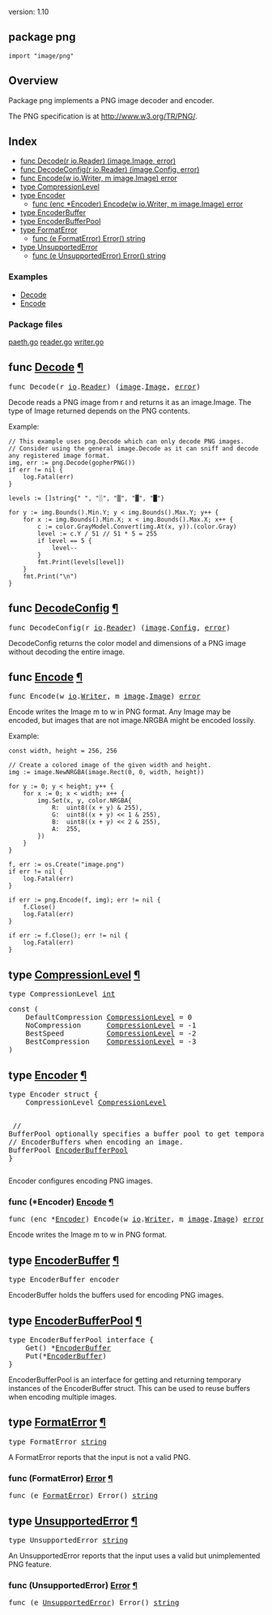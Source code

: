 version: 1.10
## package png

  `import "image/png"`

## Overview

Package png implements a PNG image decoder and encoder.

The PNG specification is at http://www.w3.org/TR/PNG/.

## Index

- [func Decode(r io.Reader) (image.Image, error)](#Decode)
- [func DecodeConfig(r io.Reader) (image.Config, error)](#DecodeConfig)
- [func Encode(w io.Writer, m image.Image) error](#Encode)
- [type CompressionLevel](#CompressionLevel)
- [type Encoder](#Encoder)
  - [func (enc *Encoder) Encode(w io.Writer, m image.Image) error](#Encoder.Encode)
- [type EncoderBuffer](#EncoderBuffer)
- [type EncoderBufferPool](#EncoderBufferPool)
- [type FormatError](#FormatError)
  - [func (e FormatError) Error() string](#FormatError.Error)
- [type UnsupportedError](#UnsupportedError)
  - [func (e UnsupportedError) Error() string](#UnsupportedError.Error)

### Examples

- [Decode](#exampleDecode)
- [Encode](#exampleEncode)

### Package files
 [paeth.go](//github.com/golang/go/blob/release-branch.go1.10/src/image/png/paeth.go) [reader.go](//github.com/golang/go/blob/release-branch.go1.10/src/image/png/reader.go) [writer.go](//github.com/golang/go/blob/release-branch.go1.10/src/image/png/writer.go)

<h2 id="Decode">func <a href="//github.com/golang/go/blob/release-branch.go1.10/src/image/png/reader.go#L942">Decode</a>
    <a href="#Decode">¶</a></h2>
<pre>func Decode(r <a href="/io/">io</a>.<a href="/io/#Reader">Reader</a>) (<a href="/image/">image</a>.<a href="/image/#Image">Image</a>, <a href="/builtin/#error">error</a>)</pre>

Decode reads a PNG image from r and returns it as an image.Image. The type of
Image returned depends on the PNG contents.

<a id="exampleDecode"></a>
Example:

    // This example uses png.Decode which can only decode PNG images.
    // Consider using the general image.Decode as it can sniff and decode any registered image format.
    img, err := png.Decode(gopherPNG())
    if err != nil {
        log.Fatal(err)
    }

    levels := []string{" ", "░", "▒", "▓", "█"}

    for y := img.Bounds().Min.Y; y < img.Bounds().Max.Y; y++ {
        for x := img.Bounds().Min.X; x < img.Bounds().Max.X; x++ {
            c := color.GrayModel.Convert(img.At(x, y)).(color.Gray)
            level := c.Y / 51 // 51 * 5 = 255
            if level == 5 {
                level--
            }
            fmt.Print(levels[level])
        }
        fmt.Print("\n")
    }

<h2 id="DecodeConfig">func <a href="//github.com/golang/go/blob/release-branch.go1.10/src/image/png/reader.go#L966">DecodeConfig</a>
    <a href="#DecodeConfig">¶</a></h2>
<pre>func DecodeConfig(r <a href="/io/">io</a>.<a href="/io/#Reader">Reader</a>) (<a href="/image/">image</a>.<a href="/image/#Config">Config</a>, <a href="/builtin/#error">error</a>)</pre>

DecodeConfig returns the color model and dimensions of a PNG image without
decoding the entire image.

<h2 id="Encode">func <a href="//github.com/golang/go/blob/release-branch.go1.10/src/image/png/writer.go#L513">Encode</a>
    <a href="#Encode">¶</a></h2>
<pre>func Encode(w <a href="/io/">io</a>.<a href="/io/#Writer">Writer</a>, m <a href="/image/">image</a>.<a href="/image/#Image">Image</a>) <a href="/builtin/#error">error</a></pre>

Encode writes the Image m to w in PNG format. Any Image may be encoded, but
images that are not image.NRGBA might be encoded lossily.

<a id="exampleEncode"></a>
Example:

    const width, height = 256, 256

    // Create a colored image of the given width and height.
    img := image.NewNRGBA(image.Rect(0, 0, width, height))

    for y := 0; y < height; y++ {
        for x := 0; x < width; x++ {
            img.Set(x, y, color.NRGBA{
                R:  uint8((x + y) & 255),
                G:  uint8((x + y) << 1 & 255),
                B:  uint8((x + y) << 2 & 255),
                A:  255,
            })
        }
    }

    f, err := os.Create("image.png")
    if err != nil {
        log.Fatal(err)
    }

    if err := png.Encode(f, img); err != nil {
        f.Close()
        log.Fatal(err)
    }

    if err := f.Close(); err != nil {
        log.Fatal(err)
    }

<h2 id="CompressionLevel">type <a href="//github.com/golang/go/blob/release-branch.go1.10/src/image/png/writer.go#L43">CompressionLevel</a>
    <a href="#CompressionLevel">¶</a></h2>
<pre>type CompressionLevel <a href="/builtin/#int">int</a></pre>


<pre>const (
    <span id="DefaultCompression">DefaultCompression</span> <a href="#CompressionLevel">CompressionLevel</a> = 0
    <span id="NoCompression">NoCompression</span>      <a href="#CompressionLevel">CompressionLevel</a> = -1
    <span id="BestSpeed">BestSpeed</span>          <a href="#CompressionLevel">CompressionLevel</a> = -2
    <span id="BestCompression">BestCompression</span>    <a href="#CompressionLevel">CompressionLevel</a> = -3
)</pre>


<h2 id="Encoder">type <a href="//github.com/golang/go/blob/release-branch.go1.10/src/image/png/writer.go#L8">Encoder</a>
    <a href="#Encoder">¶</a></h2>
<pre>type Encoder struct {
<span id="Encoder.CompressionLevel"></span>    CompressionLevel <a href="#CompressionLevel">CompressionLevel</a>

<span id="Encoder.BufferPool"></span>    <span class="comment">// BufferPool optionally specifies a buffer pool to get temporary</span>
    <span class="comment">// EncoderBuffers when encoding an image.</span>
    BufferPool <a href="#EncoderBufferPool">EncoderBufferPool</a>
}</pre>

Encoder configures encoding PNG images.

<h3 id="Encoder.Encode">func (*Encoder) <a href="//github.com/golang/go/blob/release-branch.go1.10/src/image/png/writer.go#L519">Encode</a>
    <a href="#Encoder.Encode">¶</a></h3>
<pre>func (enc *<a href="#Encoder">Encoder</a>) Encode(w <a href="/io/">io</a>.<a href="/io/#Writer">Writer</a>, m <a href="/image/">image</a>.<a href="/image/#Image">Image</a>) <a href="/builtin/#error">error</a></pre>

Encode writes the Image m to w in PNG format.

<h2 id="EncoderBuffer">type <a href="//github.com/golang/go/blob/release-branch.go1.10/src/image/png/writer.go#L25">EncoderBuffer</a>
    <a href="#EncoderBuffer">¶</a></h2>
<pre>type EncoderBuffer encoder</pre>

EncoderBuffer holds the buffers used for encoding PNG images.

<h2 id="EncoderBufferPool">type <a href="//github.com/golang/go/blob/release-branch.go1.10/src/image/png/writer.go#L19">EncoderBufferPool</a>
    <a href="#EncoderBufferPool">¶</a></h2>
<pre>type EncoderBufferPool interface {
    Get() *<a href="#EncoderBuffer">EncoderBuffer</a>
    Put(*<a href="#EncoderBuffer">EncoderBuffer</a>)
}</pre>

EncoderBufferPool is an interface for getting and returning temporary instances
of the EncoderBuffer struct. This can be used to reuse buffers when encoding
multiple images.

<h2 id="FormatError">type <a href="//github.com/golang/go/blob/release-branch.go1.10/src/image/png/reader.go#L114">FormatError</a>
    <a href="#FormatError">¶</a></h2>
<pre>type FormatError <a href="/builtin/#string">string</a></pre>

A FormatError reports that the input is not a valid PNG.

<h3 id="FormatError.Error">func (FormatError) <a href="//github.com/golang/go/blob/release-branch.go1.10/src/image/png/reader.go#L116">Error</a>
    <a href="#FormatError.Error">¶</a></h3>
<pre>func (e <a href="#FormatError">FormatError</a>) Error() <a href="/builtin/#string">string</a></pre>


<h2 id="UnsupportedError">type <a href="//github.com/golang/go/blob/release-branch.go1.10/src/image/png/reader.go#L121">UnsupportedError</a>
    <a href="#UnsupportedError">¶</a></h2>
<pre>type UnsupportedError <a href="/builtin/#string">string</a></pre>

An UnsupportedError reports that the input uses a valid but unimplemented PNG
feature.

<h3 id="UnsupportedError.Error">func (UnsupportedError) <a href="//github.com/golang/go/blob/release-branch.go1.10/src/image/png/reader.go#L123">Error</a>
    <a href="#UnsupportedError.Error">¶</a></h3>
<pre>func (e <a href="#UnsupportedError">UnsupportedError</a>) Error() <a href="/builtin/#string">string</a></pre>



